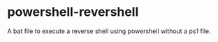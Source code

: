 # powershell-revershell

A bat file to execute a reverse shell using powershell without a ps1 file.
